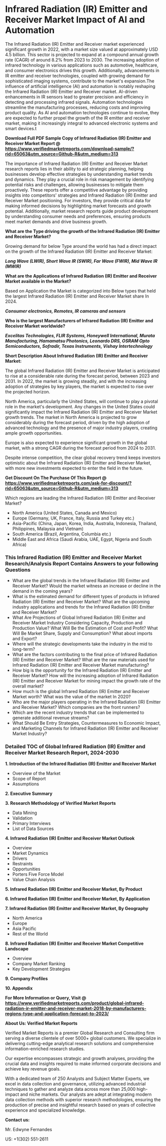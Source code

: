 <meta name="title" content="Global Infrared Radiation (IR) Emitter and Receiver Market Impact of AI and Automation"><meta name="description" content="The Infrared Radiation (IR) Emitter and Receiver market experienced significant growth in 2022, with a market size valued at approximately USD 4.5 billion. This sector is"><meta name="title" content="Infrared Radiation (IR) Emitter and Receiver Market Size, Share, Scope, Trends, Growth, Opportunities, Analysis, Forecast"><h1>Infrared Radiation (IR) Emitter and Receiver Market Impact of AI and Automation</h1>The Infrared Radiation (IR) Emitter and Receiver market experienced significant growth in 2022, with a market size valued at approximately USD 4.5 billion. This sector is projected to expand at a compound annual growth rate (CAGR) of around 8.2% from 2023 to 2030. The increasing adoption of infrared technology in various applications such as automotive, healthcare, and consumer electronics drives this growth. Additionally, advancements in IR emitter and receiver technologies, coupled with growing demand for sophisticated imaging systems, contribute to the market's expansion.The influence of artificial intelligence (AI) and automation is notably reshaping the Infrared Radiation (IR) Emitter and Receiver market. AI-driven enhancements in IR sensors lead to greater precision and efficiency in detecting and processing infrared signals. Automation technologies streamline the manufacturing processes, reducing costs and improving product quality. As AI and automation technologies continue to evolve, they are expected to further propel the growth of the IR emitter and receiver market, making it increasingly integral to advanced electronic systems and smart devices.t</p><p id="" class=""><strong>Download Full PDF Sample Copy of Infrared Radiation (IR) Emitter and Receiver Market Report @ <a href="https://www.verifiedmarketreports.com/download-sample/?rid=65063&utm_source=Github-R&utm_medium=313" target="_blank">https://www.verifiedmarketreports.com/download-sample/?rid=65063&utm_source=Github-R&utm_medium=313</a></strong></p><p>The importance of&nbsp;Infrared Radiation (IR) Emitter and Receiver Market research reports lies in their ability to aid strategic planning, helping businesses develop effective strategies by understanding market trends and dynamics. They play a crucial role in risk management by identifying potential risks and challenges, allowing businesses to mitigate them proactively. These reports offer a competitive advantage by providing insights into competitors' strategies and Infrared Radiation (IR) Emitter and Receiver Market positioning. For investors, they provide critical data for making informed decisions by highlighting market forecasts and growth potential. Additionally, market research reports guide product development by understanding consumer needs and preferences, ensuring products meet market demands and drive business growth.</p><p><strong>What are the&nbsp;Type driving the growth of the Infrared Radiation (IR) Emitter and Receiver Market?</strong></p><p id="" class="">Growing demand for below Type around the world has had a direct impact on the growth of the Infrared Radiation (IR) Emitter and Receiver Market:</p><em><strong>Long Wave (LWIR), Short Wave IR (SWIR), Far Wave (FWIR), Mid Wave IR (MWIR)</strong></em></p><strong>What are the&nbsp;Applications&nbsp;of Infrared Radiation (IR) Emitter and Receiver Market available in the Market?</strong></p><p id="" class="">Based on Application the Market is categorized into Below types that held the largest Infrared Radiation (IR) Emitter and Receiver Market share In 2024.</p><em><strong>Consumer electronics, Remotes, IR cameras and sensors</strong></em></p><strong>Who is the largest Manufacturers of Infrared Radiation (IR) Emitter and Receiver Market worldwide?</strong></p><p><em><strong>Excelitas Technologies, FLIR Systems, Honeywell International, Murata Manufacturing, Hamamatsu Photonics, Leonardo DRS, OSRAM Opto Semiconductors, Sofradir, Texas Instruments, Vishay Intertechnology</strong></em></p><p id="" class=""><strong>Short Description About Infrared Radiation (IR) Emitter and Receiver Market:</strong></p><p>The global Infrared Radiation (IR) Emitter and Receiver Market is anticipated to rise at a considerable rate during the forecast period, between 2023 and 2031. In 2022, the market is growing steadily, and with the increasing adoption of strategies by key players, the market is expected to rise over the projected horizon.</p><p>North America, particularly the United States, will continue to play a pivotal role in the market's development. Any changes in the United States could significantly impact the Infrared Radiation (IR) Emitter and Receiver Market growth trends. The market in North America is projected to grow considerably during the forecast period, driven by the high adoption of advanced technology and the presence of major industry players, creating ample growth opportunities.</p><p>Europe is also expected to experience significant growth in the global market, with a strong CAGR during the forecast period from 2024 to 2031.</p><p>Despite intense competition, the clear global recovery trend keeps investors optimistic about the Infrared Radiation (IR) Emitter and Receiver Market, with more new investments expected to enter the field in the future.</p><p id="" class=""><strong>Get Discount On The Purchase Of This Report @ <a href="https://www.verifiedmarketreports.com/ask-for-discount/?rid=65063&utm_source=Github-R&utm_medium=313" target="_blank">https://www.verifiedmarketreports.com/ask-for-discount/?rid=65063&utm_source=Github-R&utm_medium=313</a></strong></p>Which regions are leading the Infrared Radiation (IR) Emitter and Receiver Market?</p><ul><li>North America (United States, Canada and Mexico)</li><li>Europe (Germany, UK, France, Italy, Russia and Turkey etc.)</li><li>Asia-Pacific (China, Japan, Korea, India, Australia, Indonesia, Thailand, Philippines, Malaysia and Vietnam)</li><li>South America (Brazil, Argentina, Columbia etc.)</li><li>Middle East and Africa (Saudi Arabia, UAE, Egypt, Nigeria and South Africa)</li></ul><h3 id="" class="">This Infrared Radiation (IR) Emitter and Receiver Market Research/Analysis Report Contains Answers to your following Questions</h3><ul><li>What are the global trends in the Infrared Radiation (IR) Emitter and Receiver Market? Would the market witness an increase or decline in the demand in the coming years?</li><li>What is the estimated demand for different types of products in Infrared Radiation (IR) Emitter and Receiver Market? What are the upcoming industry applications and trends for the Infrared Radiation (IR) Emitter and Receiver Market?</li><li>What Are Projections of Global Infrared Radiation (IR) Emitter and Receiver Market Industry Considering Capacity, Production and Production Value? What Will Be the Estimation of Cost and Profit? What Will Be Market Share, Supply and Consumption? What about imports and Export?</li><li>Where will the strategic developments take the industry in the mid to long-term?</li><li>What are the factors contributing to the final price of Infrared Radiation (IR) Emitter and Receiver Market? What are the raw materials used for Infrared Radiation (IR) Emitter and Receiver Market manufacturing?</li><li>How big is the opportunity for the Infrared Radiation (IR) Emitter and Receiver Market? How will the increasing adoption of Infrared Radiation (IR) Emitter and Receiver Market for mining impact the growth rate of the overall market?</li><li>How much is the global Infrared Radiation (IR) Emitter and Receiver Market worth? What was the value of the market In 2020?</li><li>Who are the major players operating in the Infrared Radiation (IR) Emitter and Receiver Market? Which companies are the front runners?</li><li>Which are the recent industry trends that can be implemented to generate additional revenue streams?</li><li>What Should Be Entry Strategies, Countermeasures to Economic Impact, and Marketing Channels for Infrared Radiation (IR) Emitter and Receiver Market Industry?</li></ul><h3 id="" class="">Detailed TOC of Global Infrared Radiation (IR) Emitter and Receiver Market Research Report, 2024-2030</h3><p id="" class=""><strong>1. Introduction of the Infrared Radiation (IR) Emitter and Receiver Market</strong></p><ul><li>Overview of the Market</li><li>Scope of Report</li><li>Assumptions</li></ul><p id="" class=""><strong>2. Executive Summary</strong></p><p id="" class=""><strong>3. Research Methodology of Verified Market Reports</strong></p><ul><li>Data Mining</li><li>Validation</li><li>Primary Interviews</li><li>List of Data Sources</li></ul><p id="" class=""><strong>4. Infrared Radiation (IR) Emitter and Receiver Market Outlook</strong></p><ul><li>Overview</li><li>Market Dynamics</li><li>Drivers</li><li>Restraints</li><li>Opportunities</li><li>Porters Five Force Model</li><li>Value Chain Analysis</li></ul><p id="" class=""><strong>5. Infrared Radiation (IR) Emitter and Receiver Market, By Product</strong></p><p id="" class=""><strong>6. Infrared Radiation (IR) Emitter and Receiver Market, By Application</strong></p><p id="" class=""><strong>7. Infrared Radiation (IR) Emitter and Receiver Market, By Geography</strong></p><ul><li>North America</li><li>Europe</li><li>Asia Pacific</li><li>Rest of the World</li></ul><p id="" class=""><strong>8. Infrared Radiation (IR) Emitter and Receiver Market Competitive Landscape</strong></p><ul><li>Overview</li><li>Company Market Ranking</li><li>Key Development Strategies</li></ul><p id="" class=""><strong>9. Company Profiles</strong></p><p id="" class=""><strong>10. Appendix</strong></p><p id="" class=""><strong>For More Information or Query, Visit @ <a href="https://www.verifiedmarketreports.com/product/global-infrared-radiation-ir-emitter-and-receiver-market-2018-by-manufacturers-regions-type-and-application-forecast-to-2023/" target="_blank">https://www.verifiedmarketreports.com/product/global-infrared-radiation-ir-emitter-and-receiver-market-2018-by-manufacturers-regions-type-and-application-forecast-to-2023/</a></strong></p><p id="" class=""><strong>About Us: Verified Market Reports</strong></p><p id="" class="">Verified Market Reports is a premier Global Research and Consulting firm serving a diverse clientele of over 5000+ global customers. We specialize in delivering cutting-edge analytical research solutions and comprehensive information-enriched research studies.</p><p id="" class="">Our expertise encompasses strategic and growth analyses, providing the crucial data and insights required to make informed corporate decisions and achieve key revenue goals.</p><p id="" class="">With a dedicated team of 250 Analysts and Subject Matter Experts, we excel in data collection and governance, utilizing advanced industrial techniques to gather and analyze data across more than 25,000 high-impact and niche markets. Our analysts are adept at integrating modern data collection methods with superior research methodologies, ensuring the production of precise and insightful research based on years of collective experience and specialized knowledge.</p><p id="" class=""><strong>Contact us:</strong></p><p id="" class="">Mr. Edwyne Fernandes</p><p id="" class="">US: +1(302) 551-2611</p>